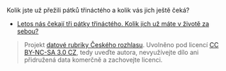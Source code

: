 Kolik jste už přežili pátků třináctého a kolik vás jich ještě čeká?

* [Letos nás čekají tři pátky třináctého. Kolik jich už máte v životě za sebou?](http://www.rozhlas.cz/zpravy/data/_zprava/letos-nas-cekaji-tri-patky-trinacteho-kolik-jich-uz-mate-v-zivote-za-sebou--1455091)

> Projekt [datové rubriky Českého rozhlasu](http://www.rozhlas.cz/zpravy/data/). Uvolněno pod licencí [CC BY-NC-SA 3.0 CZ](http://creativecommons.org/licenses/by-nc-sa/3.0/cz/), tedy uveďte autora, nevyužívejte dílo ani přidružená data komerčně a zachovejte licenci.